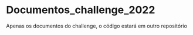 # Documentos_challenge_2022
Apenas os documentos do challenge, o código estará em outro repositório
